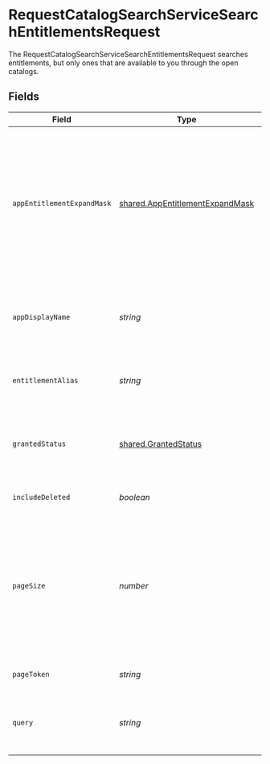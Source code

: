 # RequestCatalogSearchServiceSearchEntitlementsRequest

The RequestCatalogSearchServiceSearchEntitlementsRequest searches entitlements, but only ones that are available to you through the open catalogs.


## Fields

| Field                                                                                                                                  | Type                                                                                                                                   | Required                                                                                                                               | Description                                                                                                                            |
| -------------------------------------------------------------------------------------------------------------------------------------- | -------------------------------------------------------------------------------------------------------------------------------------- | -------------------------------------------------------------------------------------------------------------------------------------- | -------------------------------------------------------------------------------------------------------------------------------------- |
| `appEntitlementExpandMask`                                                                                                             | [shared.AppEntitlementExpandMask](../../../sdk/models/shared/appentitlementexpandmask.md)                                              | :heavy_minus_sign:                                                                                                                     | The app entitlement expand mask allows the user to get additional information when getting responses containing app entitlement views. |
| `appDisplayName`                                                                                                                       | *string*                                                                                                                               | :heavy_minus_sign:                                                                                                                     | Search entitlements that belong to this app name (exact match).                                                                        |
| `entitlementAlias`                                                                                                                     | *string*                                                                                                                               | :heavy_minus_sign:                                                                                                                     | Search for entitlements with this alias (exact match).                                                                                 |
| `grantedStatus`                                                                                                                        | [shared.GrantedStatus](../../../sdk/models/shared/grantedstatus.md)                                                                    | :heavy_minus_sign:                                                                                                                     | Search entitlements with this granted status for your signed in user.                                                                  |
| `includeDeleted`                                                                                                                       | *boolean*                                                                                                                              | :heavy_minus_sign:                                                                                                                     | Include deleted entitlements                                                                                                           |
| `pageSize`                                                                                                                             | *number*                                                                                                                               | :heavy_minus_sign:                                                                                                                     | The pageSize where 0 <= pageSize <= 100. Values < 10 will be set to 10. A value of 0 returns the default page size (currently 25)      |
| `pageToken`                                                                                                                            | *string*                                                                                                                               | :heavy_minus_sign:                                                                                                                     | The pageToken field.                                                                                                                   |
| `query`                                                                                                                                | *string*                                                                                                                               | :heavy_minus_sign:                                                                                                                     | Fuzzy search the display name of resource types.                                                                                       |